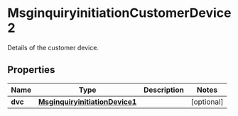 

# MsginquiryinitiationCustomerDevice2

Details of the customer device.

## Properties

| Name | Type | Description | Notes |
|------------ | ------------- | ------------- | -------------|
|**dvc** | [**MsginquiryinitiationDevice1**](MsginquiryinitiationDevice1.md) |  |  [optional] |



